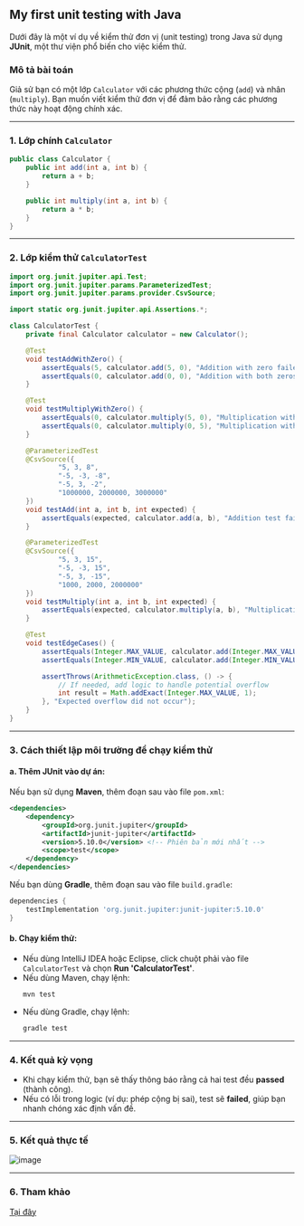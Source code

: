 ## My first unit testing with Java

Dưới đây là một ví dụ về kiểm thử đơn vị (unit testing) trong Java sử dụng **JUnit**, một thư viện phổ biến cho việc kiểm thử.

### Mô tả bài toán
Giả sử bạn có một lớp `Calculator` với các phương thức cộng (`add`) và nhân (`multiply`). Bạn muốn viết kiểm thử đơn vị để đảm bảo rằng các phương thức này hoạt động chính xác.

---

### 1. Lớp chính `Calculator`

```java
public class Calculator {
    public int add(int a, int b) {
        return a + b;
    }

    public int multiply(int a, int b) {
        return a * b;
    }
}
```

---

### 2. Lớp kiểm thử `CalculatorTest`

```java
import org.junit.jupiter.api.Test;
import org.junit.jupiter.params.ParameterizedTest;
import org.junit.jupiter.params.provider.CsvSource;

import static org.junit.jupiter.api.Assertions.*;

class CalculatorTest {
    private final Calculator calculator = new Calculator();

    @Test
    void testAddWithZero() {
        assertEquals(5, calculator.add(5, 0), "Addition with zero failed");
        assertEquals(0, calculator.add(0, 0), "Addition with both zeros failed");
    }

    @Test
    void testMultiplyWithZero() {
        assertEquals(0, calculator.multiply(5, 0), "Multiplication with zero failed");
        assertEquals(0, calculator.multiply(0, 5), "Multiplication with zero failed");
    }

    @ParameterizedTest
    @CsvSource({
            "5, 3, 8",
            "-5, -3, -8",
            "-5, 3, -2",
            "1000000, 2000000, 3000000"
    })
    void testAdd(int a, int b, int expected) {
        assertEquals(expected, calculator.add(a, b), "Addition test failed");
    }

    @ParameterizedTest
    @CsvSource({
            "5, 3, 15",
            "-5, -3, 15",
            "-5, 3, -15",
            "1000, 2000, 2000000"
    })
    void testMultiply(int a, int b, int expected) {
        assertEquals(expected, calculator.multiply(a, b), "Multiplication test failed");
    }

    @Test
    void testEdgeCases() {
        assertEquals(Integer.MAX_VALUE, calculator.add(Integer.MAX_VALUE, 0), "Addition with MAX_VALUE failed");
        assertEquals(Integer.MIN_VALUE, calculator.add(Integer.MIN_VALUE, 0), "Addition with MIN_VALUE failed");

        assertThrows(ArithmeticException.class, () -> {
            // If needed, add logic to handle potential overflow
            int result = Math.addExact(Integer.MAX_VALUE, 1);
        }, "Expected overflow did not occur");
    }
}

```

---

### 3. Cách thiết lập môi trường để chạy kiểm thử

#### a. Thêm JUnit vào dự án:
Nếu bạn sử dụng **Maven**, thêm đoạn sau vào file `pom.xml`:
```xml
<dependencies>
    <dependency>
        <groupId>org.junit.jupiter</groupId>
        <artifactId>junit-jupiter</artifactId>
        <version>5.10.0</version> <!-- Phiên bản mới nhất -->
        <scope>test</scope>
    </dependency>
</dependencies>
```

Nếu bạn dùng **Gradle**, thêm đoạn sau vào file `build.gradle`:
```groovy
dependencies {
    testImplementation 'org.junit.jupiter:junit-jupiter:5.10.0'
}
```

#### b. Chạy kiểm thử:
- Nếu dùng IntelliJ IDEA hoặc Eclipse, click chuột phải vào file `CalculatorTest` và chọn **Run 'CalculatorTest'**.
- Nếu dùng Maven, chạy lệnh:
  ```bash
  mvn test
  ```
- Nếu dùng Gradle, chạy lệnh:
  ```bash
  gradle test
  ```

---

### 4. Kết quả kỳ vọng
- Khi chạy kiểm thử, bạn sẽ thấy thông báo rằng cả hai test đều **passed** (thành công).
- Nếu có lỗi trong logic (ví dụ: phép cộng bị sai), test sẽ **failed**, giúp bạn nhanh chóng xác định vấn đề.

---
### 5. Kết quả thực tế
![image](https://github.com/user-attachments/assets/3724c23e-900e-46ea-8781-7c957d5f4782)

---
### 6. Tham khảo
[Tại đây](https://chatgpt.com/share/677b5670-821c-8000-a050-c010f045b93b)
